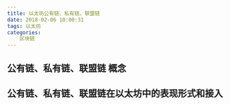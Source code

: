```yaml
---
title: 以太坊公有链、私有链、联盟链
date: 2018-02-06 10:00:31
tags: 以太坊 
categories:
    区块链
---
```

## 公有链、私有链、联盟链 概念

## 公有链、私有链、联盟链在以太坊中的表现形式和接入